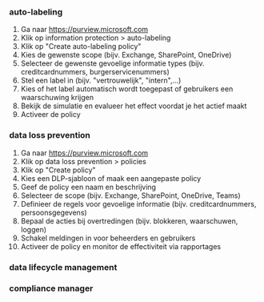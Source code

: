 ### auto-labeling

1. Ga naar https://purview.microsoft.com
2. Klik op information protection > auto-labeling
3. Klik op "Create auto-labeling policy"
4. Kies de gewenste scope (bijv. Exchange, SharePoint, OneDrive)
5. Selecteer de gewenste gevoelige informatie types (bijv. creditcardnummers, burgerservicenummers)
6. Stel een label in (bijv. "vertrouwelijk", "intern",...)
7. Kies of het label automatisch wordt toegepast of gebruikers een waarschuwing krijgen
8. Bekijk de simulatie en evalueer het effect voordat je het actief maakt
9. Activeer de policy


### data loss prevention

1. Ga naar https://purview.microsoft.com
2. Klik op data loss prevention > policies
3. Klik op "Create policy"
4. Kies een DLP-sjabloon of maak een aangepaste policy
5. Geef de policy een naam en beschrijving
6. Selecteer de scope (bijv. Exchange, SharePoint, OneDrive, Teams)
7. Definieer de regels voor gevoelige informatie (bijv. creditcardnummers, persoonsgegevens)
8. Bepaal de acties bij overtredingen (bijv. blokkeren, waarschuwen, loggen)
9. Schakel meldingen in voor beheerders en gebruikers
10. Activeer de policy en monitor de effectiviteit via rapportages


### data lifecycle management


### compliance manager
